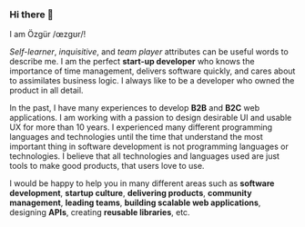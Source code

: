 ### Hi there 👋

I am Özgür /œzgʊr/!

*Self-learner*, *inquisitive*, and *team player* attributes can be useful words to describe me. I am the perfect **start-up developer** who knows the importance of time management, delivers software quickly, and cares about to assimilates business logic. I always like to be a developer who owned the product in all detail.

In the past, I have many experiences to develop **B2B** and **B2C** web applications. I am working with a passion to design desirable UI and usable UX for more than 10 years. I experienced many different programming languages and technologies until the time that understand the most important thing in software development is not programming languages or technologies. I believe that all technologies and languages used are just tools to make good products, that users love to use.

I would be happy to help you in many different areas such as **software development**, **startup culture**, **delivering products**, **community management**, **leading teams**, **building scalable web applications**, designing **APIs**, creating **reusable libraries**, etc.
